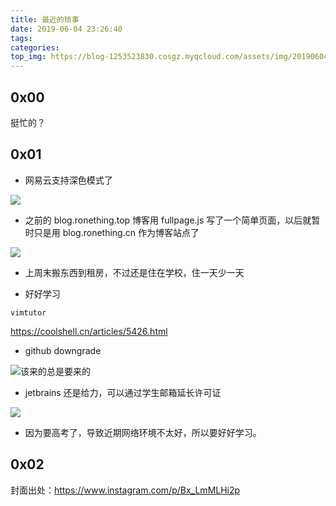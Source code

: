 ```yaml
---
title: 最近的琐事
date: 2019-06-04 23:26:40
tags:
categories:
top_img: https://blog-1253523830.cosgz.myqcloud.com/assets/img/20190604232800.png
---
```


## 0x00

挺忙的？

<!--more-->

## 0x01

- 网易云支持深色模式了

![](https://blog-1253523830.cosgz.myqcloud.com/assets/img/20190604232922.png)

- 之前的 blog.ronething.top 博客用 fullpage.js 写了一个简单页面，以后就暂时只是用 blog.ronething.cn 作为博客站点了

![](https://blog-1253523830.cosgz.myqcloud.com/assets/img/20190604234111.png)

- 上周末搬东西到租房，不过还是住在学校，住一天少一天

- 好好学习

`vimtutor`

https://coolshell.cn/articles/5426.html

- github downgrade

![该来的总是要来的](https://blog-1253523830.cosgz.myqcloud.com/assets/img/20190604233146.png)

- jetbrains 还是给力，可以通过学生邮箱延长许可证

![](https://blog-1253523830.cosgz.myqcloud.com/assets/img/20190604233304.png)

- 因为要高考了，导致近期网络环境不太好，所以要好好学习。

## 0x02

封面出处：https://www.instagram.com/p/Bx_LmMLHi2p